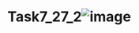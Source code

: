# Task7_27_2![image](https://user-images.githubusercontent.com/100626064/175386085-a0fe32e2-c548-4279-b0c1-b95b423bcc2d.png)
